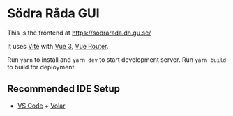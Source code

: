 # Södra Råda GUI

This is the frontend at https://sodrarada.dh.gu.se/

It uses [Vite](https://vitejs.dev/) with [Vue 3](https://vuejs.org/), [Vue Router](https://router.vuejs.org/).

Run `yarn` to install and `yarn dev` to start development server. Run `yarn build` to build for deployment.

## Recommended IDE Setup

- [VS Code](https://code.visualstudio.com/) + [Volar](https://marketplace.visualstudio.com/items?itemName=Vue.volar)

